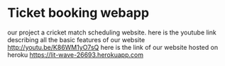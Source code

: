 # Ticket booking webapp
our project  a cricket match scheduling website.
here is the youtube link describing all the basic features of our website
http://youtu.be/K86WM1yO7sQ
here is the link of our website hosted on heroku
https://lit-wave-26693.herokuapp.com

